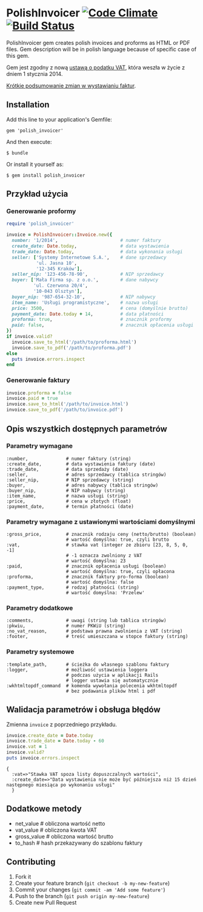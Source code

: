 # PolishInvoicer [![Code Climate](https://codeclimate.com/github/macuk/polish_invoicer.png)](https://codeclimate.com/github/macuk/polish_invoicer) [![Build Status](https://travis-ci.org/macuk/polish_invoicer.png?branch=master)](https://travis-ci.org/macuk/polish_invoicer)

PolishInvoicer gem creates polish invoices and proforms as HTML or PDF files.
Gem description will be in polish language because of specific case of this gem.

Gem jest zgodny z nową [ustawą o podatku VAT](http://www.przepisy.gofin.pl/przepisy,3,32,32,670,55454,20140101,faktury.html), która weszła w życie z dniem 1 stycznia 2014.

[Krótkie podsumowanie zmian w wystawianiu faktur](http://www.jzk.pl/zmiany-2014).

## Installation

Add this line to your application's Gemfile:

    gem 'polish_invoicer'

And then execute:

    $ bundle

Or install it yourself as:

    $ gem install polish_invoicer

## Przykład użycia

### Generowanie proformy

```ruby
require 'polish_invoicer'

invoice = PolishInvoicer::Invoice.new({
  number: '1/2014',                       # numer faktury
  create_date: Date.today,                # data wystawienia
  trade_date: Date.today,                 # data wykonania usługi
  seller: ['Systemy Internetowe S.A.',    # dane sprzedawcy
           'ul. Jasna 10',
           '12-345 Kraków'],
  seller_nip: '123-456-78-90',            # NIP sprzedawcy
  buyer: ['Mała Firma sp. z o.o.',        # dane nabywcy
          'ul. Czerwona 20/4',
          '10-043 Olsztyn'],
  buyer_nip: '987-654-32-10',             # NIP nabywcy
  item_name: 'Usługi programistyczne',    # nazwa usługi
  price: 3500,                            # cena (domyślnie brutto)
  payment_date: Date.today + 14,          # data płatności
  proforma: true,                         # znacznik proformy
  paid: false,                            # znacznik opłacenia usługi
})
if invoice.valid?
  invoice.save_to_html('/path/to/proforma.html')
  invoice.save_to_pdf('/path/to/proforma.pdf')
else
  puts invoice.errors.inspect
end
```

### Generowanie faktury

```ruby
invoice.proforma = false
invoice.paid = true
invoice.save_to_html('/path/to/invoice.html')
invoice.save_to_pdf('/path/to/invoice.pdf')
```

## Opis wszystkich dostępnych parametrów

### Parametry wymagane

    :number,              # numer faktury (string)
    :create_date,         # data wystawienia faktury (date)
    :trade_date,          # data sprzedaży (date)
    :seller,              # adres sprzedawcy (tablica stringów)
    :seller_nip,          # NIP sprzedawcy (string)
    :buyer,               # adres nabywcy (tablica stringów)
    :buyer_nip,           # NIP nabywcy (string)
    :item_name,           # nazwa usługi (string)
    :price,               # cena w złotych (float)
    :payment_date,        # termin płatności (date)

### Parametry wymagane z ustawionymi wartościami domyślnymi

    :gross_price,         # znacznik rodzaju ceny (netto/brutto) (boolean)
                          # wartość domyślna: true, czyli brutto
    :vat,                 # stawka vat (integer ze zbioru [23, 8, 5, 0, -1]
                          # -1 oznacza zwolniony z VAT
                          # wartość domyślna: 23
    :paid,                # znacznik opłacenia usługi (boolean)
                          # wartość domyślna: true, czyli opłacona
    :proforma,            # znacznik faktury pro-forma (boolean)
                          # wartość domyślna: false
    :payment_type,        # rodzaj płatności (string)
                          # wartość domyślna: 'Przelew'

### Parametry dodatkowe

    :comments,            # uwagi (string lub tablica stringów)
    :pkwiu,               # numer PKWiU (string)
    :no_vat_reason,       # podstawa prawna zwolnienia z VAT (string)
    :footer,              # treść umieszczana w stopce faktury (string)

### Parametry systemowe

    :template_path,       # ścieżka do własnego szablonu faktury
    :logger,              # możliwość ustawienia loggera
                          # podczas użycia w aplikacji Rails
                          # logger ustawia się automatycznie
    :wkhtmltopdf_command  # komenda wywołania polecenia wkhtmltopdf
                          # bez podawania plików html i pdf

## Walidacja parametrów i obsługa błędów

Zmienna `invoice` z poprzedniego przykładu.

```ruby
invoice.create_date = Date.today
invoice.trade_date = Date.today - 60
invoice.vat = 1
invoice.valid?
puts invoice.errors.inspect
```

    {
      :vat=>"Stawka VAT spoza listy dopuszczalnych wartości",
      :create_date=>"Data wystawienia nie może być późniejsza niż 15 dzień następnego miesiąca po wykonaniu usługi"
      }

## Dodatkowe metody

* net_value     # obliczona wartość netto
* vat_value     # obliczona kwota VAT
* gross_value   # obliczona wartość brutto
* to_hash       # hash przekazywany do szablonu faktury

## Contributing

1. Fork it
2. Create your feature branch (`git checkout -b my-new-feature`)
3. Commit your changes (`git commit -am 'Add some feature'`)
4. Push to the branch (`git push origin my-new-feature`)
5. Create new Pull Request
